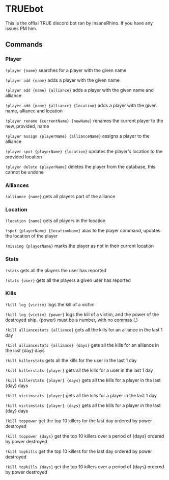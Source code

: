 # TRUEbot

This is the offial TRUE discord bot ran by InsaneRhino. If you have any issues PM him.

## Commands

### Player

`!player {name}` searches for a player with the given name

`!player add {name}` adds a player with the given name

`!player add {name} {alliance}` adds a player with the given name and alliance

`!player add {name} {alliance} {location}` adds a player with the given name, alliance and location

`!player rename {currentName} {newName}` renames the current player to the new, provided, name

`!player assign {playerName} {allianceName}` assigns a player to the alliance

`!player spot {playerName} {location}` updates the player's location to the provided location

`!player delete {playerName}` deletes the player from the database, this cannot be undone

### Alliances

`!alliance {name}` gets all players part of the alliance

### Location

`!location {name}` gets all players in the location

`!spot {playerName} {locationName}` alias to the player command, updates the location of the player

`!missing {playerName}` marks the player as not in their current location

### Stats

`!stats` gets all the players the user has reported

`!stats {user}` gets all the players a given user has reported

### Kills

`!kill log {victim}` logs the kill of a victim

`!kill log {victim} {power}` logs the kill of a victim, and the power of the destroyed ship. {power} must be a number, with no commas (,)

`!kill alliancestats {alliance}` gets all the kills for an alliance in the last 1 day

`!kill alliancestats {alliance} {days}` gets all the kills for an alliance in the last {day} days

`!kill killerstats` gets all the kills for the user in the last 1 day

`!kill killerstats {player}` gets all the kills for a user in the last 1 day

`!kill killerstats {player} {days}` gets all the kills for a player in the last {day} days

`!kill victimstats {player}` gets all the kills for a player in the last 1 day

`!kill victimstats {player} {days}` gets all the kills for a player in the last {day} days

`!kill toppower` get the top 10 killers for the last day ordered by power destroyed

`!kill toppower {days}` get the top 10 killers over a period of {days} ordered by power destroyed

`!kill topkills` get the top 10 killers for the last day ordered by power destroyed

`!kill topkills {days}` get the top 10 killers over a period of {days} ordered by power destroyed